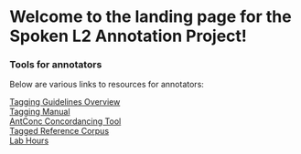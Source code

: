 # Welcome to the landing page for the Spoken L2 Annotation Project!

### Tools for annotators
Below are various links to resources for annotators:

<a href="https://kristopherkyle.github.io/pages/anno_overview.md" target="_blank">Tagging Guidelines Overview</a>  
<a href="https://catalog.ldc.upenn.edu/docs/LDC99T42/tagguid1.pdf" target="_blank">Tagging Manual</a>  
<a href="https://www.laurenceanthony.net/software/antconc/" target="_blank">AntConc Concordancing Tool</a>  
<a href="https://drive.google.com/drive/folders/1fP18vggMGlmRGJESm81pLO3J6EPeAnft?usp=sharing" target="_blank">Tagged Reference Corpus</a>  
<a href="https://kristopherkyle.github.io/pages/lab_hours.md" target="_blank">Lab Hours</a>  
